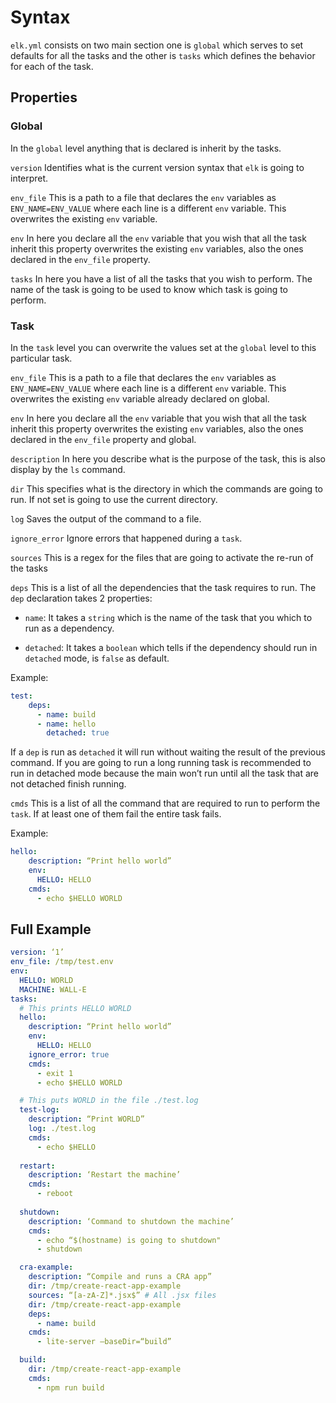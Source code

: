 Syntax
==========

`elk.yml` consists on two main section one is `global` which serves to set defaults for all the tasks and the other is `tasks` which defines the behavior for each of the task.

## Properties
### Global
In the `global` level anything that is declared is inherit by the tasks.

`version`
Identifies what is the current version syntax that `elk` is going to interpret.

`env_file`
This is a path to a file that declares the `env` variables as `ENV_NAME=ENV_VALUE` where each line is a different `env` variable. This overwrites the existing `env` variable.

`env`
In here you declare all the `env` variable that you wish that all the task inherit this property overwrites the existing `env` variables, also the ones declared in the `env_file` property.

`tasks`
In here you have a list of all the tasks that you wish to perform. The name of the task is going to be used to know which task is going to perform.

### Task
In the `task` level you can overwrite the values set at the `global` level to this particular task.

`env_file`
This is a path to a file that declares the `env` variables as `ENV_NAME=ENV_VALUE` where each line is a different `env` variable. This overwrites the existing `env` variable already declared on global.

`env`
In here you declare all the `env` variable that you wish that all the task inherit this property overwrites the existing `env` variables, also the ones declared in the `env_file` property and global.

`description`
In here you describe what is the purpose of the task, this is also display by the `ls` command.

`dir`
This specifies what is the directory in which the commands are going to run. If not set is going to use the current directory.

`log`
Saves the output of the command to a file.

`ignore_error`
Ignore errors that happened during a `task`.

`sources` 
This is a regex for the files that are going to activate the re-run of the tasks

`deps`
This is a list of all the dependencies that the task requires to run. The `dep` declaration takes 2 properties:

- `name`: It takes a `string` which is the name of the task that you which to run as a dependency.

- `detached`: It takes a `boolean` which tells if the dependency should run in `detached` mode, is `false` as default.

Example: 
```yml
test:
    deps:
      - name: build
      - name: hello
        detached: true

```

If a `dep` is run as `detached` it will run without waiting the result of the previous command. If you are going to run a long running task is recommended to run in detached mode because the main won’t run until all the task that are not detached finish running.

`cmds`
This is a list of all the command that are required to run to perform the `task`. If at least one of them fail the entire task fails.

Example:
```yml
hello:
    description: “Print hello world”
    env:
      HELLO: HELLO
    cmds:
      - echo $HELLO WORLD 
```

## Full Example
```yml
version: ‘1’
env_file: /tmp/test.env
env:
  HELLO: WORLD
  MACHINE: WALL-E
tasks:
  # This prints HELLO WORLD
  hello:
    description: “Print hello world”
    env:
      HELLO: HELLO
    ignore_error: true
    cmds:
      - exit 1
      - echo $HELLO WORLD 

  # This puts WORLD in the file ./test.log
  test-log:
    description: “Print WORLD”
    log: ./test.log
    cmds:
      - echo $HELLO 
    
  restart:
    description: ‘Restart the machine’
    cmds:
      - reboot
  
  shutdown:
    description: ‘Command to shutdown the machine’
    cmds:
      - echo “$(hostname) is going to shutdown"
      - shutdown

  cra-example:
    description: “Compile and runs a CRA app”
    dir: /tmp/create-react-app-example
    sources: “[a-zA-Z]*.jsx$” # All .jsx files
    dir: /tmp/create-react-app-example
    deps:
      - name: build
    cmds:
      - lite-server —baseDir=“build”

  build:
    dir: /tmp/create-react-app-example
    cmds:
      - npm run build
```